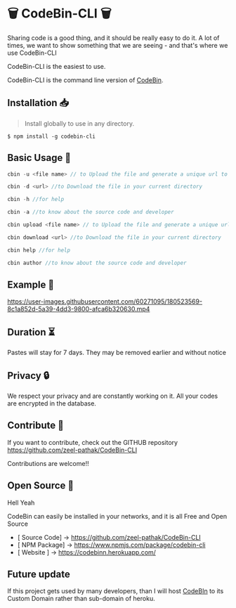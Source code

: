 # 🗑️ CodeBin-CLI 🗑️

Sharing code is a good thing, and it should be really easy to do it.
A lot of times, we want to show something that we are seeing - and that's where
we use CodeBin-CLI


CodeBin-CLI is the easiest to use.

CodeBin-CLI is the command line version of [CodeBin](https://codebinn.herokuapp.com/).

## Installation 📥
> Install globally to use in any directory.
```
$ npm install -g codebin-cli
```

## Basic Usage 📒
```js
cbin -u <file name> // to Upload the file and generate a unique url to make it shareable

cbin -d <url> //to Download the file in your current directory

cbin -h //for help

cbin -a //to know about the source code and developer
```
```js
cbin upload <file name> // to Upload the file and generate a unique url to make it shareable

cbin download <url> //to Download the file in your current directory

cbin help //for help

cbin author //to know about the source code and developer
```
## Example 📖
https://user-images.githubusercontent.com/60271095/180523569-8c1a852d-5a39-4dd3-9800-afca6b320630.mp4

## Duration ⏳

Pastes will stay for 7 days. They may be removed earlier and without notice

## Privacy 🔒

We respect your privacy and are constantly working on it.
All your codes are encrypted in the database.

## Contribute 📂

If you want to contribute, check out the GITHUB repository 
https://github.com/zeel-pathak/CodeBin-CLI

Contributions are welcome!!
 
## Open Source 👐

Hell Yeah

CodeBin can easily be installed in your networks, and it is all Free and Open Source
* [ Source Code] -> https://github.com/zeel-pathak/CodeBin-CLI
* [ NPM Package] -> https://www.npmjs.com/package/codebin-cli
* [ Website ]    -> https://codebinn.herokuapp.com/

## Future update

If this project gets used by many developers, than I will host [CodeBIn](https://codebinn.herokuapp.com/) to its Custom Domain rather than sub-domain of heroku.  
